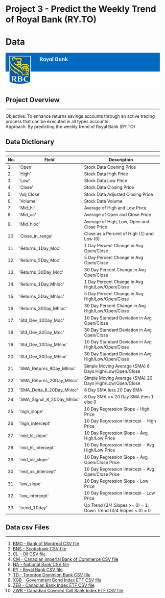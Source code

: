 # Project 3 - Predict the Weekly Trend of Royal Bank (RY.TO)
# Data
![RBC Banner Image](../Images/00_RBC_Banner.png)
  
## Project Overview  
---
Objective: To enhance returns savings accounts through an active trading process that can be executed in all types accounts.    
Approach:  By predicting the weekly trend of Royal Bank (RY.TO)  
  
## Data Dictionary  
---
| No. | Field	                        | Description  
| --- | -----	                        |	-----------  
|  1. | 'Open'                        | Stock Data Opening Price  
|  2. | 'High'                        | Stock Data High Price  
|  3. | 'Low'                         | Stock Data Low Price  
|  4. | 'Close'                       | Stock Data Closing Price  
|  5. | 'Adj Close'                   | Stock Data Adjusted Closing Price  
|  6. | 'Volume'                      | Stock Data Volume  
|  7. | 'Mid_hl'                      | Average of High and Low Price  
|  8. | 'Mid_oc'                      | Average of Open and Close Price  
|  9. | 'Mid_hloc'                    | Average of High, Low, Open and Close Price  
| 10. | 'Close_in_range'              | Close as a Percent of High (1) and Low (0)  
| 11. | 'Returns_1Day_Moc'            | 1 Day Percent Change in Avg Open/Close   
| 12. | 'Returns_5Day_Moc'            | 5 Day Percent Change in Avg Open/Close   
| 13. | 'Returns_30Day_Moc'           | 30 Day Percent Change in Avg Open/Close   
| 14. | 'Returns_1Day_Mhloc'          | 1 Day Percent Change in Avg High/Low/Open/Close   
| 15. | 'Returns_5Day_Mhloc'          | 5 Day Percent Change in Avg High/Low/Open/Close   
| 16. | 'Returns_30Day_Mhloc'         | 30 Day Percent Change in Avg High/Low/Open/Close   
| 17. | 'Std_Dev_10Day_Moc'           | 10 Day Standard Deviation in Avg Open/Close  
| 18. | 'Std_Dev_30Day_Moc'           | 30 Day Standard Deviation in Avg Open/Close  
| 19. | 'Std_Dev_10Day_Mhloc'         | 10 Day Standard Deviation in Avg High/Low/Open/Close  
| 20. | 'Std_Dev_30Day_Mhloc'         | 30 Day Standard Deviation in Avg High/Low/Open/Close  
| 21. | 'SMA_Returns_8Day_Mhloc'      | Simple Moving Average (SMA) 8 Days High/Low/Open/Close  
| 22. | 'SMA_Returns_20Day_Mhloc'     | Simple Moving Average (SMA) 20 Days High/Low/Open/Close  
| 23. | 'SMA_Delta_8_20Day_Mhloc'     | 8 Day SMA less 20 Day SMA  
| 24. | 'SMA_Signal_8_20Day_Mhloc'    | 8 Day SMA >= 20 Day SMA then 1 else 0  
| 25. | 'high_slope'                  |	10 Day Regression Slope - High Price   
| 26. | 'high_intercept'              |	10 Day Regression Intercept - High Price   
| 27. | 'mid_hl_slope'                |	10 Day Regression Slope - Avg. High/Low Price   
| 28. | 'mid_hl_intercept'            |	10 Day Regression Intercept - Avg. High/Low Price   
| 29. | 'mid_oc_slope'                |	10 Day Regression Slope - Avg. Open/Close Price   
| 30. | 'mid_oc_intercept'            |	10 Day Regression Intercept - Avg. Open/Close Price   
| 31. | 'low_slope'                   |	10 Day Regression Slope - Low Price   
| 32. | 'low_intercept'               |	10 Day Regression Intercept - Low Price   
| 33. | 'trend_10day'                 | Up Trend (3/4 Slopes >= 0) = 1; Down Trend (3/4 Slopes < 0) = 0   
  
  
  
## Data csv Files
---
1. [BMO - Bank of Montreal CSV file](Feature_Engineering_BMO.csv)  
2. [BNS - Scotiabank CSV file](Feature_Engineering_BNS.csv)
3. [CL - Oil CSV file](Feature_Engineering_CL.csv)
4. [CM - Canadian Imperial Bank of Commerce CSV file](Feature_Engineering_CM.csv)
5. [NA - National Bank CSV file](Feature_Engineering_NA.csv)
6. [RY - Royal Bank CSV file](Feature_Engineering_RY.csv)
7. [TD - Toronton Dominion Bank CSV file](Feature_Engineering_TD.csv)
8. [XGB - Government Bond Index ETF CSV file](Feature_Engineering_XGB.csv)
9. [ZEB - Canadian Bank Index ETF CSV file](Feature_Engineering_ZEB.csv)
10. [ZWB - Canadian Covered Call Bank Index ETF CSV file](Feature_Engineering_ZWB.csv)


